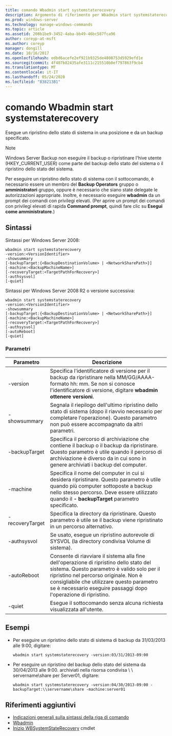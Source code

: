 ```yaml
---
title: comando Wbadmin start systemstaterecovery
description: Argomento di riferimento per Wbadmin start systemstaterecovery, che esegue un ripristino dello stato del sistema in un percorso e da un backup specificato.
ms.prod: windows-server
ms.technology: manage-windows-commands
ms.topic: article
ms.assetid: 208b1be9-3452-4aba-bb49-46bc587fca96
author: coreyp-at-msft
ms.author: coreyp
manager: dongill
ms.date: 10/16/2017
ms.openlocfilehash: edbd6acefe2ef921b9325de4808753d5929efd1e
ms.sourcegitcommit: 4f407b82435afe3111c215510b0ef797863f9cb4
ms.translationtype: MT
ms.contentlocale: it-IT
ms.lasthandoff: 05/24/2020
ms.locfileid: "83821381"
---
```

# <a name="wbadmin-start-systemstaterecovery"></a>comando Wbadmin start systemstaterecovery



Esegue un ripristino dello stato di sistema in una posizione e da un backup specificato.

> [!NOTE]
> Windows Server Backup non eseguire il backup o ripristinare l'hive utente (HKEY_CURRENT_USER) come parte del backup dello stato del sistema o il ripristino dello stato del sistema.

Per eseguire un ripristino dello stato di sistema con il sottocomando, è necessario essere un membro del **Backup Operators** gruppo o **amministratori** gruppo, oppure è necessario che siano state delegate le autorizzazioni appropriate. Inoltre, è necessario eseguire **wbadmin** da un prompt dei comandi con privilegi elevati. (Per aprire un prompt dei comandi con privilegi elevati di rapida **Command prompt**, quindi fare clic su **Esegui come amministratore**.)



## <a name="syntax"></a>Sintassi

Sintassi per Windows Server 2008:
```
wbadmin start systemstaterecovery
-version:<VersionIdentifier>
-showsummary
[-backupTarget:{<BackupDestinationVolume> | <NetworkSharePath>}]
[-machine:<BackupMachineName>]
[-recoveryTarget:<TargetPathForRecovery>]
[-authsysvol]
[-quiet]
```
Sintassi per Windows Server 2008 R2 o versione successiva:
```
wbadmin start systemstaterecovery
-version:<VersionIdentifier>
-showsummary
[-backupTarget:{<BackupDestinationVolume> | <NetworkSharePath>}]
[-machine:<BackupMachineName>]
[-recoveryTarget:<TargetPathForRecovery>]
[-authsysvol]
[-autoReboot]
[-quiet]
```

### <a name="parameters"></a>Parametri

|Parametro|Descrizione|
|---------|-----------|
|-version|Specifica l'identificatore di versione per il backup da ripristinare nella MM/GG/AAAA-formato hh: mm. Se non si conosce l'identificatore di versione, digitare **wbadmin ottenere versioni**.|
|-showsummary|Segnala il riepilogo dell'ultimo ripristino dello stato di sistema (dopo il riavvio necessario per completare l'operazione). Questo parametro non può essere accompagnato da altri parametri.|
|-backupTarget|Specifica il percorso di archiviazione che contiene il backup o il backup da ripristinare. Questo parametro è utile quando il percorso di archiviazione è diverso da in cui sono in genere archiviati i backup del computer.|
|-machine|Specifica il nome del computer in cui si desidera ripristinare. Questo parametro è utile quando più computer sottoposte a backup nello stesso percorso. Deve essere utilizzato quando il **- backupTarget** parametro specificato.|
|-recoveryTarget|Specifica la directory da ripristinare. Questo parametro è utile se il backup viene ripristinato in un percorso alternativo.|
|-authsysvol|Se usato, esegue un ripristino autorevole di SYSVOL (la directory condivisa Volume di sistema).|
|-autoReboot|Consente di riavviare il sistema alla fine dell'operazione di ripristino dello stato del sistema. Questo parametro è valido solo per il ripristino nel percorso originale. Non è consigliabile che utilizzare questo parametro se è necessario eseguire passaggi dopo l'operazione di ripristino.|
|-quiet|Esegue il sottocomando senza alcuna richiesta visualizzata all'utente.|

## <a name="examples"></a>Esempi

- Per eseguire un ripristino dello stato di sistema di backup da 31/03/2013 alle 9:00, digitare:
  ```
  wbadmin start systemstaterecovery -version:03/31/2013-09:00
  ```
- Per eseguire un ripristino del backup dello stato del sistema da 30/04/2013 alle 9:00. archiviati nella risorsa condivisa \\ \\ servername\share per Server01, digitare:
  ```
  wbadmin start systemstaterecovery -version:04/30/2013-09:00 -backupTarget:\\servername\share -machine:server01
  ```

## <a name="additional-references"></a>Riferimenti aggiuntivi

- [Indicazioni generali sulla sintassi della riga di comando](command-line-syntax-key.md)
-   [Wbadmin](wbadmin.md)
-   [Inizio WBSystemStateRecovery](https://technet.microsoft.com/library/jj902449.aspx) cmdlet
